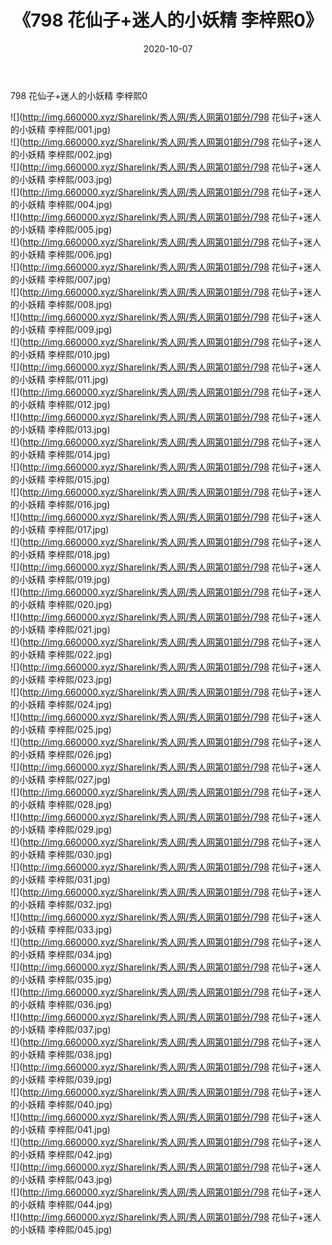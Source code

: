 ﻿---
layout: post
title:  《798 花仙子+迷人的小妖精 李梓熙0》
date:   2020-10-07
img: http://img.660000.xyz/Sharelink/秀人网/秀人网第01部分/798 花仙子+迷人的小妖精 李梓熙0/000.jpg
categories: [美女, 清纯, 唯美]
---

798 花仙子+迷人的小妖精 李梓熙0

  ![](http://img.660000.xyz/Sharelink/秀人网/秀人网第01部分/798 花仙子+迷人的小妖精 李梓熙/001.jpg) <br> ![](http://img.660000.xyz/Sharelink/秀人网/秀人网第01部分/798 花仙子+迷人的小妖精 李梓熙/002.jpg) <br> ![](http://img.660000.xyz/Sharelink/秀人网/秀人网第01部分/798 花仙子+迷人的小妖精 李梓熙/003.jpg) <br> ![](http://img.660000.xyz/Sharelink/秀人网/秀人网第01部分/798 花仙子+迷人的小妖精 李梓熙/004.jpg) <br> ![](http://img.660000.xyz/Sharelink/秀人网/秀人网第01部分/798 花仙子+迷人的小妖精 李梓熙/005.jpg) <br> ![](http://img.660000.xyz/Sharelink/秀人网/秀人网第01部分/798 花仙子+迷人的小妖精 李梓熙/006.jpg) <br> ![](http://img.660000.xyz/Sharelink/秀人网/秀人网第01部分/798 花仙子+迷人的小妖精 李梓熙/007.jpg) <br> ![](http://img.660000.xyz/Sharelink/秀人网/秀人网第01部分/798 花仙子+迷人的小妖精 李梓熙/008.jpg) <br> ![](http://img.660000.xyz/Sharelink/秀人网/秀人网第01部分/798 花仙子+迷人的小妖精 李梓熙/009.jpg) <br> ![](http://img.660000.xyz/Sharelink/秀人网/秀人网第01部分/798 花仙子+迷人的小妖精 李梓熙/010.jpg) <br> ![](http://img.660000.xyz/Sharelink/秀人网/秀人网第01部分/798 花仙子+迷人的小妖精 李梓熙/011.jpg) <br> ![](http://img.660000.xyz/Sharelink/秀人网/秀人网第01部分/798 花仙子+迷人的小妖精 李梓熙/012.jpg) <br> ![](http://img.660000.xyz/Sharelink/秀人网/秀人网第01部分/798 花仙子+迷人的小妖精 李梓熙/013.jpg) <br> ![](http://img.660000.xyz/Sharelink/秀人网/秀人网第01部分/798 花仙子+迷人的小妖精 李梓熙/014.jpg) <br> ![](http://img.660000.xyz/Sharelink/秀人网/秀人网第01部分/798 花仙子+迷人的小妖精 李梓熙/015.jpg) <br> ![](http://img.660000.xyz/Sharelink/秀人网/秀人网第01部分/798 花仙子+迷人的小妖精 李梓熙/016.jpg) <br> ![](http://img.660000.xyz/Sharelink/秀人网/秀人网第01部分/798 花仙子+迷人的小妖精 李梓熙/017.jpg) <br> ![](http://img.660000.xyz/Sharelink/秀人网/秀人网第01部分/798 花仙子+迷人的小妖精 李梓熙/018.jpg) <br> ![](http://img.660000.xyz/Sharelink/秀人网/秀人网第01部分/798 花仙子+迷人的小妖精 李梓熙/019.jpg) <br> ![](http://img.660000.xyz/Sharelink/秀人网/秀人网第01部分/798 花仙子+迷人的小妖精 李梓熙/020.jpg) <br> ![](http://img.660000.xyz/Sharelink/秀人网/秀人网第01部分/798 花仙子+迷人的小妖精 李梓熙/021.jpg) <br> ![](http://img.660000.xyz/Sharelink/秀人网/秀人网第01部分/798 花仙子+迷人的小妖精 李梓熙/022.jpg) <br> ![](http://img.660000.xyz/Sharelink/秀人网/秀人网第01部分/798 花仙子+迷人的小妖精 李梓熙/023.jpg) <br> ![](http://img.660000.xyz/Sharelink/秀人网/秀人网第01部分/798 花仙子+迷人的小妖精 李梓熙/024.jpg) <br> ![](http://img.660000.xyz/Sharelink/秀人网/秀人网第01部分/798 花仙子+迷人的小妖精 李梓熙/025.jpg) <br> ![](http://img.660000.xyz/Sharelink/秀人网/秀人网第01部分/798 花仙子+迷人的小妖精 李梓熙/026.jpg) <br> ![](http://img.660000.xyz/Sharelink/秀人网/秀人网第01部分/798 花仙子+迷人的小妖精 李梓熙/027.jpg) <br> ![](http://img.660000.xyz/Sharelink/秀人网/秀人网第01部分/798 花仙子+迷人的小妖精 李梓熙/028.jpg) <br> ![](http://img.660000.xyz/Sharelink/秀人网/秀人网第01部分/798 花仙子+迷人的小妖精 李梓熙/029.jpg) <br> ![](http://img.660000.xyz/Sharelink/秀人网/秀人网第01部分/798 花仙子+迷人的小妖精 李梓熙/030.jpg) <br> ![](http://img.660000.xyz/Sharelink/秀人网/秀人网第01部分/798 花仙子+迷人的小妖精 李梓熙/031.jpg) <br> ![](http://img.660000.xyz/Sharelink/秀人网/秀人网第01部分/798 花仙子+迷人的小妖精 李梓熙/032.jpg) <br> ![](http://img.660000.xyz/Sharelink/秀人网/秀人网第01部分/798 花仙子+迷人的小妖精 李梓熙/033.jpg) <br> ![](http://img.660000.xyz/Sharelink/秀人网/秀人网第01部分/798 花仙子+迷人的小妖精 李梓熙/034.jpg) <br> ![](http://img.660000.xyz/Sharelink/秀人网/秀人网第01部分/798 花仙子+迷人的小妖精 李梓熙/035.jpg) <br> ![](http://img.660000.xyz/Sharelink/秀人网/秀人网第01部分/798 花仙子+迷人的小妖精 李梓熙/036.jpg) <br> ![](http://img.660000.xyz/Sharelink/秀人网/秀人网第01部分/798 花仙子+迷人的小妖精 李梓熙/037.jpg) <br> ![](http://img.660000.xyz/Sharelink/秀人网/秀人网第01部分/798 花仙子+迷人的小妖精 李梓熙/038.jpg) <br> ![](http://img.660000.xyz/Sharelink/秀人网/秀人网第01部分/798 花仙子+迷人的小妖精 李梓熙/039.jpg) <br> ![](http://img.660000.xyz/Sharelink/秀人网/秀人网第01部分/798 花仙子+迷人的小妖精 李梓熙/040.jpg) <br> ![](http://img.660000.xyz/Sharelink/秀人网/秀人网第01部分/798 花仙子+迷人的小妖精 李梓熙/041.jpg) <br> ![](http://img.660000.xyz/Sharelink/秀人网/秀人网第01部分/798 花仙子+迷人的小妖精 李梓熙/042.jpg) <br> ![](http://img.660000.xyz/Sharelink/秀人网/秀人网第01部分/798 花仙子+迷人的小妖精 李梓熙/043.jpg) <br> ![](http://img.660000.xyz/Sharelink/秀人网/秀人网第01部分/798 花仙子+迷人的小妖精 李梓熙/044.jpg) <br> ![](http://img.660000.xyz/Sharelink/秀人网/秀人网第01部分/798 花仙子+迷人的小妖精 李梓熙/045.jpg) <br>